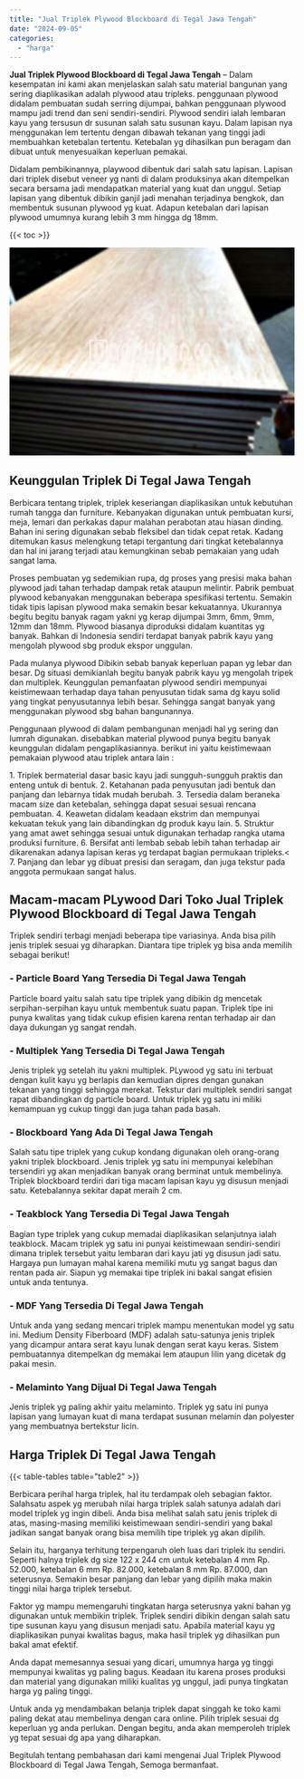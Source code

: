 ```yaml
---
title: "Jual Triplek Plywood Blockboard di Tegal Jawa Tengah"
date: "2024-09-05"
categories: 
  - "harga"
---
```


**Jual Triplek Plywood Blockboard di Tegal Jawa Tengah** – Dalam kesempatan ini kami akan menjelaskan salah satu material bangunan yang sering diaplikasikan adalah plywood atau tripleks. penggunaan plywood didalam pembuatan sudah serring dijumpai, bahkan penggunaan plywood mampu jadi trend dan seni sendiri-sendiri. Plywood sendiri ialah lembaran kayu yang tersusun dr susunan salah satu susunan kayu. Dalam lapisan nya menggunakan lem tertentu dengan dibawah tekanan yang tinggi jadi membuahkan ketebalan tertentu. Ketebalan yg dihasilkan pun beragam dan dibuat untuk menyesuaikan keperluan pemakai.

Didalam pembikinannya, playwood dibentuk dari salah satu lapisan. Lapisan dari triplek disebut veneer yg nanti di dalam produksinya akan ditempelkan secara bersama jadi mendapatkan material yang kuat dan unggul. Setiap lapisan yang dibentuk dibikin ganjil jadi menahan terjadinya bengkok, dan membentuk susunan plywood yg kuat. Adapun ketebalan dari lapisan plywood umumnya kurang lebih 3 mm hingga dg 18mm.

{{< toc >}}

![Jual Triplek Plywood Blockboard di Tegal Jawa Tengah](/images/jual-triplek-murah-16.png)

## Keunggulan Triplek Di Tegal Jawa Tengah

Berbicara tentang triplek, triplek keseriangan diaplikasikan untuk kebutuhan rumah tangga dan furniture. Kebanyakan digunakan untuk pembuatan kursi, meja, lemari dan perkakas dapur malahan perabotan atau hiasan dinding. Bahan ini sering digunakan sebab fleksibel dan tidak cepat retak. Kadang ditemukan kasus melengkung tetapi tergantung dari tingkat ketebalannya dan hal ini jarang terjadi atau kemungkinan sebab pemakaian yang udah sangat lama.

Proses pembuatan yg sedemikian rupa, dg proses yang presisi maka bahan plywood jadi tahan terhadap dampak retak ataupun melintir. Pabrik pembuat plywood kebanyakan menggunakan beberapa spesifikasi tertentu. Semakin tidak tipis lapisan plywood maka semakin besar kekuatannya. Ukurannya begitu begitu banyak ragam yakni yg kerap dijumpai 3mm, 6mm, 9mm, 12mm dan 18mm. Plywood biasanya diproduksi didalam kuantitas yg banyak. Bahkan di Indonesia sendiri terdapat banyak pabrik kayu yang mengolah plywood sbg produk ekspor unggulan.

Pada mulanya plywood Dibikin sebab banyak keperluan papan yg lebar dan besar. Dg situasi demikianlah begitu banyak pabrik kayu yg mengolah tripek dan multiplek. Keunggulan pemanfaatan plywood sendiri mempunyai keistimewaan terhadap daya tahan penyusutan tidak sama dg kayu solid yang tingkat penyusutannya lebih besar. Sehingga sangat banyak yang menggunakan plywood sbg bahan bangunannya.

Penggunaan plywood di dalam pembangunan menjadi hal yg sering dan lumrah digunakan. disebabkan material plywood punya begitu banyak keunggulan didalam pengaplikasiannya. berikut ini yaitu keistimewaan pemakaian plywood atau triplek antara lain :

1\. Triplek bermaterial dasar basic kayu jadi sungguh-sungguh praktis dan enteng untuk di bentuk. 2. Ketahanan pada penyusutan jadi bentuk dan panjang dan lebarnya tidak mudah berubah. 3. Tersedia dalam beraneka macam size dan ketebalan, sehingga dapat sesuai sesuai rencana pembuatan. 4. Keawetan didalam keadaan ekstrim dan mempunyai kekuatan tekuk yang lain dibandingkan dg produk kayu lain. 5. Struktur yang amat awet sehingga sesuai untuk digunakan terhadap rangka utama produksi furniture. 6. Bersifat anti lembab sebab lebih tahan terhadap air dikarenakan adanya lapisan keras yg terdapat bagian permukaan tripleks.< 7. Panjang dan lebar yg dibuat presisi dan seragam, dan juga tekstur pada anggota permukaan sangat halus.

## Macam-macam PLywood Dari Toko Jual Triplek Plywood Blockboard di Tegal Jawa Tengah

Triplek sendiri terbagi menjadi beberapa tipe variasinya. Anda bisa pilih jenis triplek sesuai yg diharapkan. Diantara tipe triplek yg bisa anda memilih sebagai berikut!

### \- Particle Board Yang Tersedia Di Tegal Jawa Tengah

Particle board yaitu salah satu tipe triplek yang dibikin dg mencetak serpihan-serpihan kayu untuk membentuk suatu papan. Triplek tipe ini punya kwalitas yang tidak cukup efisien karena rentan terhadap air dan daya dukungan yg sangat rendah.

### \- Multiplek Yang Tersedia Di Tegal Jawa Tengah

Jenis triplek yg setelah itu yakni multiplek. PLywood yg satu ini terbuat dengan kulit kayu yg berlapis dan kemudian dipres dengan gunakan tekanan yang tinggi sehingga merekat. Tekstur dari multiplek sendiri sangat rapat dibandingkan dg particle board. Untuk triplek yg satu ini miliki kemampuan yg cukup tinggi dan juga tahan pada basah.

### \- Blockboard Yang Ada Di Tegal Jawa Tengah

Salah satu tipe triplek yang cukup kondang digunakan oleh orang-orang yakni triplek blockboard. Jenis triplek yg satu ini mempunyai kelebihan tersendiri yg akan menjadikan banyak orang berminat untuk membelinya. Triplek blockboard terdiri dari tiga macam lapisan kayu yg disusun menjadi satu. Ketebalannya sekitar dapat meraih 2 cm.

### \- Teakblock Yang Tersedia Di Tegal Jawa Tengah

Bagian type triplek yang cukup memadai diaplikasikan selanjutnya ialah teakblock. Macam triplek yg satu ini punyai keistimewaan sendiri-sendiri dimana triplek tersebut yaitu lembaran dari kayu jati yg disusun jadi satu. Hargaya pun lumayan mahal karena memiliki mutu yg sangat bagus dan rentan pada air. Siapun yg memakai tipe triplek ini bakal sangat efisien untuk anda tentunya.

### \- MDF Yang Tersedia Di Tegal Jawa Tengah

Untuk anda yang sedang mencari triplek mampu menentukan model yg satu ini. Medium Density Fiberboard (MDF) adalah satu-satunya jenis triplek yang dicampur antara serat kayu lunak dengan serat kayu keras. Sistem pembuatannya ditempelkan dg memakai lem ataupun lilin yang dicetak dg pakai mesin.

### \- Melaminto Yang Dijual Di Tegal Jawa Tengah

Jenis triplek yg paling akhir yaitu melaminto. Triplek yg satu ini punya lapisan yang lumayan kuat di mana terdapat susunan melamin dan polyester yang membuatnya bertekstur licin.

## Harga Triplek Di Tegal Jawa Tengah

{{< table-tables table="table2" >}}

Berbicara perihal harga triplek, hal itu terdampak oleh sebagian faktor. Salahsatu aspek yg merubah nilai harga triplek salah satunya adalah dari model triplek yg ingin dibeli. Anda bisa melihat salah satu jenis triplek di atas, masing-masing memiliki keistimewaan sendiri-sendiri yang bakal jadikan sangat banyak orang bisa memilih tipe triplek yg akan dipilih.

Selain itu, harganya terhitung terpengaruh oleh luas dari triplek itu sendiri. Seperti halnya triplek dg size 122 x 244 cm untuk ketebalan 4 mm Rp. 52.000, ketebalan 6 mm Rp. 82.000, ketebalan 8 mm Rp. 87.000, dan seterusnya. Semakin besar panjang dan lebar yang dipilih maka makin tinggi nilai harga triplek tersebut.

Faktor yg mampu memengaruhi tingkatan harga seterusnya yakni bahan yg digunakan untuk membikin triplek. Triplek sendiri dibikin dengan salah satu tipe susunan kayu yang disusun menjadi satu. Apabila material kayu yg diaplikasikan punyai kwalitas bagus, maka hasil triplek yg dihasilkan pun bakal amat efektif.

Anda dapat memesannya sesuai yang dicari, umumnya harga yg tinggi mempunyai kwalitas yg paling bagus. Keadaan itu karena proses produksi dan material yang digunakan miliki kualitas yg unggul, jadi punya tingkatan harga yg paling tinggi.

Untuk anda yg mendambakan belanja triplek dapat singgah ke toko kami paling dekat atau membelinya dengan cara online. Pilih triplek sesuai dg keperluan yg anda perlukan. Dengan begitu, anda akan memperoleh triplek yg tepat sesuai dg apa yang diharapkan.

Begitulah tentang pembahasan dari kami mengenai Jual Triplek Plywood Blockboard di Tegal Jawa Tengah, Semoga bermanfaat.
